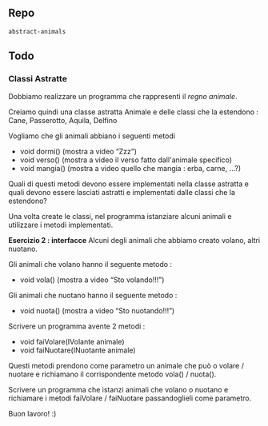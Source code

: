 ## Repo
`abstract-animals`

## Todo
### Classi Astratte
Dobbiamo realizzare un programma che rappresenti il *regno animale*.

Creiamo quindi una classe astratta Animale e delle classi che la estendono : Cane, Passerotto, Aquila, Delfino

Vogliamo che gli animali abbiano i seguenti metodi

- void dormi() (mostra a video “Zzz”)
- void verso() (mostra a video il verso fatto dall'animale specifico)
- void mangia() (mostra a video quello che mangia : erba, carne, ...?)

Quali di questi metodi devono essere implementati nella classe astratta e quali devono essere lasciati astratti e implementati dalle classi che la estendono?

Una volta create le classi, nel programma istanziare alcuni animali e utilizzare i metodi implementati.

**Esercizio 2 : interfacce**
Alcuni degli animali che abbiamo creato volano, altri nuotano.

Gli animali che volano hanno il seguente metodo :

- void vola() (mostra a video “Sto volando!!!”)

Gli animali che nuotano hanno il seguente metodo :

- void nuota() (mostra a video “Sto nuotando!!!”)

Scrivere un programma avente 2 metodi :

- void faiVolare(IVolante animale)
- void faiNuotare(INuotante animale)

Questi metodi prendono come parametro un animale che può o volare / nuotare e richiamano il corrispondente metodo vola() / nuota().

Scrivere un programma che istanzi animali che volano o nuotano e richiamare i metodi faiVolare / faiNuotare passandoglieli come parametro.

Buon lavoro! :)